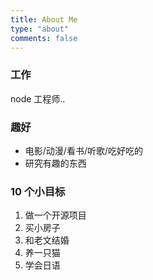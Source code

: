 ```yaml
---
title: About Me
type: "about"
comments: false
---
```


### 工作

node 工程师..

### 趣好

- 电影/动漫/看书/听歌/吃好吃的
- 研究有趣的东西

### 10 个小目标

1. 做一个开源项目
2. 买小房子
3. 和老文结婚
4. 养一只猫
5. 学会日语
